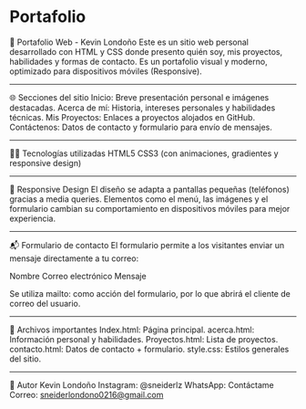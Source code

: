 # Portafolio

📁 Portafolio Web - Kevin Londoño
Este es un sitio web personal desarrollado con HTML y CSS donde presento quién soy, mis proyectos, habilidades y formas de contacto. Es un portafolio visual y moderno, optimizado para dispositivos móviles (Responsive).

---

🌐 Secciones del sitio
Inicio: Breve presentación personal e imágenes destacadas.
Acerca de mí: Historia, intereses personales y habilidades técnicas.
Mis Proyectos: Enlaces a proyectos alojados en GitHub.
Contáctenos: Datos de contacto y formulario para envío de mensajes.

---

🧑‍💻 Tecnologías utilizadas
HTML5
CSS3 (con animaciones, gradientes y responsive design)

---

📱 Responsive Design
El diseño se adapta a pantallas pequeñas (teléfonos) gracias a media queries. Elementos como el menú, las imágenes y el formulario cambian su comportamiento en dispositivos móviles para mejor experiencia.

---

📬 Formulario de contacto
El formulario permite a los visitantes enviar un mensaje directamente a tu correo:

Nombre
Correo electrónico
Mensaje

Se utiliza mailto: como acción del formulario, por lo que abrirá el cliente de correo del usuario.

---

📄 Archivos importantes
Index.html: Página principal.
acerca.html: Información personal y habilidades.
Proyectos.html: Lista de proyectos.
contacto.html: Datos de contacto + formulario.
style.css: Estilos generales del sitio.

---

📌 Autor
Kevin Londoño
Instagram: @sneiderlz
WhatsApp: Contáctame
Correo: sneiderlondono0216@gmail.com
